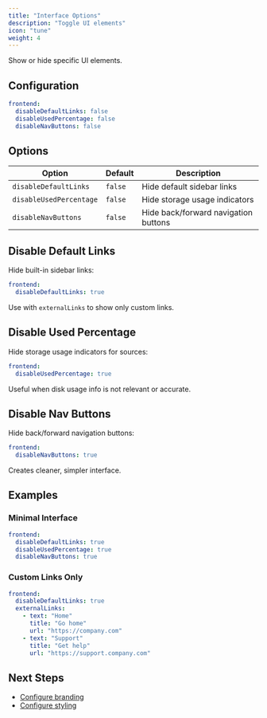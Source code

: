 ```yaml
---
title: "Interface Options"
description: "Toggle UI elements"
icon: "tune"
weight: 4
---
```


Show or hide specific UI elements.

## Configuration

```yaml
frontend:
  disableDefaultLinks: false
  disableUsedPercentage: false
  disableNavButtons: false
```

## Options

| Option | Default | Description |
|--------|---------|-------------|
| `disableDefaultLinks` | `false` | Hide default sidebar links |
| `disableUsedPercentage` | `false` | Hide storage usage indicators |
| `disableNavButtons` | `false` | Hide back/forward navigation buttons |

## Disable Default Links

Hide built-in sidebar links:

```yaml
frontend:
  disableDefaultLinks: true
```

Use with `externalLinks` to show only custom links.

## Disable Used Percentage

Hide storage usage indicators for sources:

```yaml
frontend:
  disableUsedPercentage: true
```

Useful when disk usage info is not relevant or accurate.

## Disable Nav Buttons

Hide back/forward navigation buttons:

```yaml
frontend:
  disableNavButtons: true
```

Creates cleaner, simpler interface.

## Examples

### Minimal Interface

```yaml
frontend:
  disableDefaultLinks: true
  disableUsedPercentage: true
  disableNavButtons: true
```

### Custom Links Only

```yaml
frontend:
  disableDefaultLinks: true
  externalLinks:
    - text: "Home"
      title: "Go home"
      url: "https://company.com"
    - text: "Support"
      title: "Get help"
      url: "https://support.company.com"
```

## Next Steps

- [Configure branding](/docs/configuration/frontend/branding/)
- [Configure styling](/docs/configuration/frontend/styling/)


